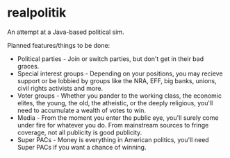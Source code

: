 # realpolitik

An attempt at a Java-based political sim.

Planned features/things to be done:
 * Political parties - Join or switch parties, but don't get in their bad graces.
 * Special interest groups - Depending on your positions, you may recieve support or be lobbied by groups like the NRA, EFF, big banks, unions, civil rights activists and more.
 * Voter groups - Whether you pander to the working class, the economic elites, the young, the old, the atheistic, or the deeply religious, you'll need to accumulate a wealth of votes to win.
 * Media - From the moment you enter the public eye, you'll surely come under fire for whatever you do. From mainstream sources to fringe coverage, not all publicity is good publicity.
 * Super PACs - Money is everything in American politics, you'll need Super PACs if you want a chance of winning.
 
